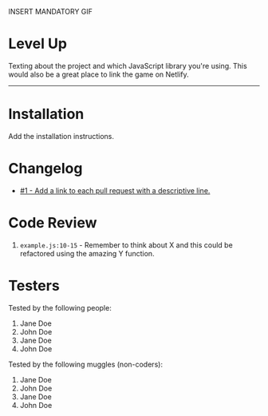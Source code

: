 INSERT MANDATORY GIF

# Level Up

Texting about the project and which JavaScript library you're using. This would also be a great place to link the game on Netlify.

---

# Installation

Add the installation instructions.

# Changelog

- [#1 - Add a link to each pull request with a descriptive line.](#1)

# Code Review

1. `example.js:10-15` - Remember to think about X and this could be refactored using the amazing Y function.

# Testers

Tested by the following people:

1. Jane Doe
2. John Doe
3. Jane Doe
4. John Doe

Tested by the following muggles (non-coders):

1. Jane Doe
2. John Doe
3. Jane Doe
4. John Doe
